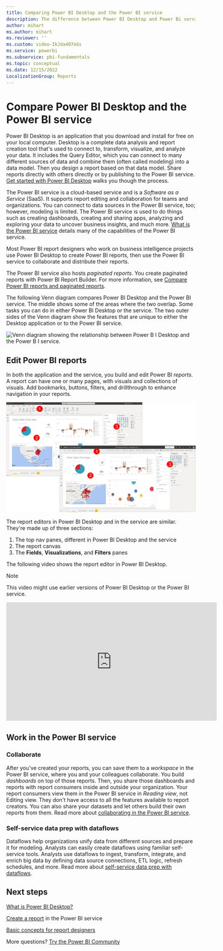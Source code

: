 ```yaml
---
title: Comparing Power BI Desktop and the Power BI service
description: The difference between Power BI Desktop and Power Bi service.
author: mihart
ms.author: mihart
ms.reviewer: ''
ms.custom: video-IkJda4O7oGs
ms.service: powerbi
ms.subservice: pbi-fundamentals
ms.topic: conceptual
ms.date: 12/15/2022
LocalizationGroup: Reports
---
```

# Compare Power BI Desktop and the Power BI service

Power BI Desktop is an application that you download and install for free on your local computer. Desktop is a complete data analysis and report creation tool that's used to connect to, transform, visualize, and analyze your data. It includes the Query Editor, which you can connect to many different sources of data and combine them (often called modeling) into a data model. Then you design a report based on that data model. Share reports directly with others directly or by publishing to the Power BI service. [Get started with Power BI Desktop](desktop-getting-started.md) walks you though the process.

The Power BI service is a cloud-based service and is a *Software as a Service* (SaaS). It supports report editing and collaboration for teams and organizations. You can connect to data sources in the Power BI service, too; however, modeling is limited. The Power BI service is used to do things such as creating dashboards, creating and sharing apps, analyzing and exploring your data to uncover business insights, and much more. [What is the Power BI service](power-bi-service-overview.md) details many of the capabilities of the Power BI service.

Most Power BI report designers who work on business intelligence projects use Power BI Desktop to create Power BI reports, then use the Power BI service to collaborate and distribute their reports.

The Power BI service also hosts *paginated reports*. You create paginated reports with Power BI Report Builder. For more information, see [Compare Power BI reports and paginated reports](../paginated-reports/paginated-reports-report-builder-power-bi.md#compare-power-bi-reports-and-paginated-reports).

The following Venn diagram compares Power BI Desktop and the Power BI service. The middle shows some of the areas where the two overlap. Some tasks you can do in either Power BI Desktop or the service. The two outer sides of the Venn diagram show the features that are unique to either the Desktop application or to the Power BI service.  

![Venn diagram showing the relationship between Power B I Desktop and the Power B I service.](media/service-service-vs-desktop/power-bi-venn-desktop-service.png)

## Edit Power BI reports

In both the application and the service, you build and edit Power BI *reports*. A report can have one or many pages, with visuals and collections of visuals. Add bookmarks, buttons, filters, and drillthrough to enhance navigation in your reports.

![Screenshots of Power B I Desktop and the Power B I service, with numbered sections.](media/service-service-vs-desktop/power-bi-editing-desktop-service.png)

The report editors in Power BI Desktop and in the service are similar. They're made up of three sections:  

1. The top nav panes, different in Power BI Desktop and the service
2. The report canvas
3. The **Fields**, **Visualizations**, and **Filters** panes

The following video shows the report editor in Power BI Desktop.

> [!NOTE]  
> This video might use earlier versions of Power BI Desktop or the Power BI service.

<iframe width="560" height="315" src="https://www.youtube.com/embed/IkJda4O7oGs" frameborder="0" allowfullscreen></iframe>

## Work in the Power BI service

### Collaborate

After you've created your reports, you can save them to a *workspace* in the Power BI service, where you and your colleagues collaborate. You build *dashboards* on top of those reports. Then, you share those dashboards and reports with report consumers inside and outside your organization. Your report consumers view them in the Power BI service in *Reading view*, not Editing view. They don't have access to all the features available to report creators.  You can also share your datasets and let others build their own reports from them. Read more about [collaborating in the Power BI service](../collaborate-share/service-new-workspaces.md).

### Self-service data prep with dataflows

Dataflows help organizations unify data from different sources and prepare it for modeling. Analysts can easily create dataflows using familiar self-service tools. Analysts use dataflows to ingest, transform, integrate, and enrich big data by defining data source connections, ETL logic, refresh schedules, and more. Read more about [self-service data prep with dataflows](../transform-model/dataflows/dataflows-introduction-self-service.md).

## Next steps

[What is Power BI Desktop?](desktop-what-is-desktop.md)

[Create a report](../create-reports/service-report-create-new.md) in the Power BI service

[Basic concepts for report designers](service-basic-concepts.md)

More questions? [Try the Power BI Community](https://community.powerbi.com/)
